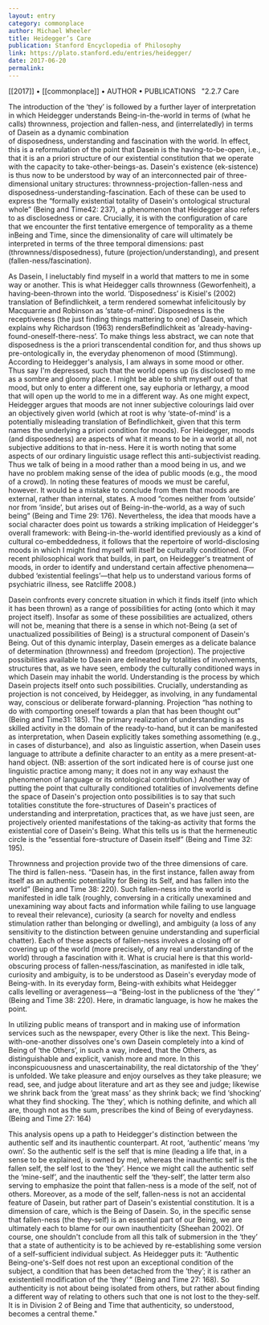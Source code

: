 ```yaml
---
layout: entry
category: commonplace
author: Michael Wheeler
title: Heidegger’s Care
publication: Stanford Encyclopedia of Philosophy
link: https://plato.stanford.edu/entries/heidegger/
date: 2017-06-20
permalink: 
---
```


[[2017]] • [[commonplace]] • AUTHOR • PUBLICATIONS 
 
"2.2.7 Care

The introduction of the ‘they’ is followed by a further layer of interpretation in which Heidegger understands Being-in-the-world in terms of (what he calls) thrownness, projection and fallen-ness, and (interrelatedly) in terms of Dasein as a dynamic combination of disposedness, understanding and fascination with the world. In effect, this is a reformulation of the point that Dasein is the having-to-be-open, i.e., that it is an a priori structure of our existential constitution that we operate with the capacity to take-other-beings-as. Dasein's existence (ek-sistence) is thus now to be understood by way of an interconnected pair of three-dimensional unitary structures: thrownness-projection-fallen-ness and disposedness-understanding-fascination. Each of these can be used to express the “formally existential totality of Dasein's ontological structural whole” (Being and Time42: 237),  a phenomenon that Heidegger also refers to as disclosedness or care. Crucially, it is with the configuration of care that we encounter the first tentative emergence of temporality as a theme inBeing and Time, since the dimensionality of care will ultimately be interpreted in terms of the three temporal dimensions: past (thrownness/disposedness), future (projection/understanding), and present (fallen-ness/fascination). 

As Dasein, I ineluctably find myself in a world that matters to me in some way or another. This is what Heidegger calls thrownness (Geworfenheit), a having-been-thrown into the world. ‘Disposedness’ is Kisiel's (2002) translation of Befindlichkeit, a term rendered somewhat infelicitously by Macquarrie and Robinson as ‘state-of-mind’. Disposedness is the receptiveness (the just finding things mattering to one) of Dasein, which explains why Richardson (1963) rendersBefindlichkeit as ‘already-having-found-oneself-there-ness’. To make things less abstract, we can note that disposedness is the a priori transcendental condition for, and thus shows up pre-ontologically in, the everyday phenomenon of mood (Stimmung). According to Heidegger's analysis, I am always in some mood or other. Thus say I'm depressed, such that the world opens up (is disclosed) to me as a sombre and gloomy place. I might be able to shift myself out of that mood, but only to enter a different one, say euphoria or lethargy, a mood that will open up the world to me in a different way. As one might expect, Heidegger argues that moods are not inner subjective colourings laid over an objectively given world (which at root is why ‘state-of-mind’ is a potentially misleading translation of Befindlichkeit, given that this term names the underlying a priori condition for moods). For Heidegger, moods (and disposedness) are aspects of what it means to be in a world at all, not subjective additions to that in-ness. Here it is worth noting that some aspects of our ordinary linguistic usage reflect this anti-subjectivist reading. Thus we talk of being in a mood rather than a mood being in us, and we have no problem making sense of the idea of public moods (e.g., the mood of a crowd). In noting these features of moods we must be careful, however. It would be a mistake to conclude from them that moods are external, rather than internal, states. A mood “comes neither from ‘outside’ nor from ‘inside’, but arises out of Being-in-the-world, as a way of such being” (Being and Time 29: 176). Nevertheless, the idea that moods have a social character does point us towards a striking implication of Heidegger's overall framework: with Being-in-the-world identified previously as a kind of cultural co-embeddedness, it follows that the repertoire of world-disclosing moods in which I might find myself will itself be culturally conditioned. (For recent philosophical work that builds, in part, on Heidegger's treatment of moods, in order to identify and understand certain affective phenomena—dubbed ‘existential feelings’—that help us to understand various forms of psychiatric illness, see Ratcliffe 2008.) 

Dasein confronts every concrete situation in which it finds itself (into which it has been thrown) as a range of possibilities for acting (onto which it may project itself). Insofar as some of these possibilities are actualized, others will not be, meaning that there is a sense in which not-Being (a set of unactualized possibilities of Being) is a structural component of Dasein's Being. Out of this dynamic interplay, Dasein emerges as a delicate balance of determination (thrownness) and freedom (projection). The projective possibilities available to Dasein are delineated by totalities of involvements, structures that, as we have seen, embody the culturally conditioned ways in which Dasein may inhabit the world. Understanding is the process by which Dasein projects itself onto such possibilities. Crucially, understanding as projection is not conceived, by Heidegger, as involving, in any fundamental way, conscious or deliberate forward-planning. Projection “has nothing to do with comporting oneself towards a plan that has been thought out” (Being and Time31: 185). The primary realization of understanding is as  skilled activity in the domain of the ready-to-hand, but it can be manifested as interpretation, when Dasein explicitly takes something assomething (e.g., in cases of disturbance), and  also as linguistic assertion, when Dasein uses language to attribute a definite character to an entity as a mere present-at-hand object. (NB: assertion of the sort indicated here is of course just one linguistic practice among many; it does not in any way exhaust the phenomenon of language or its ontological contribution.) Another way of putting the point that culturally conditioned totalities of involvements define the space of Dasein's projection onto possibilities is to say that such totalities constitute the fore-structures of Dasein's practices of understanding and interpretation, practices that, as we have just seen, are projectively oriented manifestations of the taking-as activity that forms the existential core of Dasein's Being. What this tells us is that the hermeneutic circle is the “essential fore-structure of Dasein itself” (Being and Time 32: 195). 

Thrownness and projection provide two of the three dimensions of care. The third is fallen-ness. “Dasein has, in the first instance, fallen away from itself as an authentic potentiality for Being its Self, and has fallen into the world” (Being and Time 38: 220). Such fallen-ness into the world is manifested in idle talk (roughly, conversing in a critically unexamined and unexamining way about facts and information while failing to use language to reveal their relevance), curiosity (a search for novelty and endless stimulation rather than belonging or dwelling), and ambiguity (a loss of any sensitivity to the distinction between genuine understanding and superficial chatter). Each of these aspects of fallen-ness involves a closing off or covering up of the world (more precisely, of any real understanding of the world) through a fascination with it. What is crucial here is that this world-obscuring process of fallen-ness/fascination, as manifested in idle talk, curiosity and ambiguity, is to be understood as Dasein's everyday mode of Being-with. In its everyday form, Being-with exhibits what Heidegger calls levelling or averageness—a “Being-lost in the publicness of the ‘they’ ” (Being and Time 38: 220). Here, in dramatic language, is how he makes the point. 

In utilizing public means of transport and in making use of information services such as the newspaper, every Other is like the next. This Being-with-one-another dissolves one's own Dasein completely into a kind of Being of ‘the Others’, in such a way, indeed, that the Others, as distinguishable and explicit, vanish more and more. In this inconspicuousness and unascertainability, the real dictatorship of the ‘they’ is unfolded. We take pleasure and enjoy ourselves as they take pleasure; we read, see, and judge about literature and art as they see and judge; likewise we shrink back from the ‘great mass’ as they shrink back; we find ‘shocking’ what they find shocking. The ‘they’, which is nothing definite, and which all are, though not as the sum, prescribes the kind of Being of everydayness. (Being and Time 27: 164) 

This analysis opens up a path to Heidegger's distinction between the authentic self and its inauthentic counterpart. At root, ‘authentic’ means ‘my own’. So the authentic self is the self that is mine (leading a life that, in a sense to be explained, is owned by me), whereas the inauthentic self is the fallen self, the self lost to the ‘they’. Hence we might call the authentic self the ‘mine-self’, and the inauthentic self the ‘they-self’, the latter term also serving to emphasize the point that fallen-ness is a mode of the self, not of others. Moreover, as a mode of the self, fallen-ness is not an accidental feature of Dasein, but rather part of Dasein's existential constitution. It is a dimension of care, which is the Being of Dasein. So, in the specific sense that fallen-ness (the they-self) is an essential part of our Being, we are ultimately each to blame for our own inauthenticity (Sheehan 2002). Of course, one shouldn't conclude from all this talk of submersion in the ‘they’ that a state of authenticity is to be achieved by re-establishing some version of a self-sufficient individual subject. As Heidegger puts it: “Authentic Being-one's-Self does not rest upon an exceptional condition of the subject, a condition that has been detached from the ‘they’; it is rather an existentiell modification of the ‘they’ ” (Being and Time 27: 168). So authenticity is not about being isolated from others, but rather about finding a different way of relating to others such that one is not lost to the they-self. It is in Division 2 of Being and Time that authenticity, so understood, becomes a central theme."
